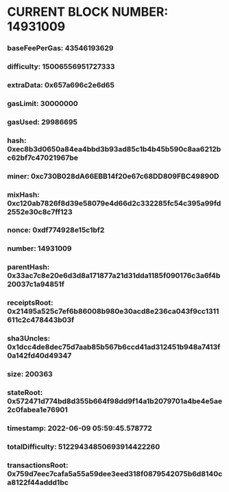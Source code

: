 # CURRENT BLOCK NUMBER: 14931009

### baseFeePerGas: 43546193629
### difficulty: 15006556951727333
### extraData: 0x657a696c2e6d65
### gasLimit: 30000000
### gasUsed: 29986695
### hash: 0xec8b3d0650a84ea4bbd3b93ad85c1b4b45b590c8aa6212bc62bf7c47021967be
### miner: 0xc730B028dA66EBB14f20e67c68DD809FBC49890D
### mixHash: 0xc120ab7826f8d39e58079e4d66d2c332285fc54c395a99fd2552e30c8c7ff123
### nonce: 0xdf774928e15c1bf2
### number: 14931009
### parentHash: 0x33ac7c8e20e6d3d8a171877a21d31dda1185f090176c3a6f4b20037c1a94851f
### receiptsRoot: 0x21495a525c7ef6b86008b980e30acd8e236ca043f9cc1311611c2c478443b03f
### sha3Uncles: 0x1dcc4de8dec75d7aab85b567b6ccd41ad312451b948a7413f0a142fd40d49347
### size: 200363
### stateRoot: 0x572471d774bd8d355b664f98dd9f14a1b2079701a4be4e5ae2c0fabea1e76901
### timestamp: 2022-06-09 05:59:45.578772
### totalDifficulty: 51229434850693914422260
### transactionsRoot: 0x759d7eec7cafa5a55a59dee3eed318f0879542075b6d8140ca8122f44addd1bc
